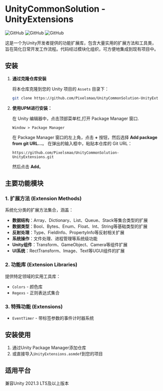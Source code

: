# UnityCommonSolution -  UnityExtensions

![GitHub](https://img.shields.io/badge/Unity-2021.3%2B-blue)
![GitHub](https://img.shields.io/badge/license-MIT-green)
![GitHub](https://img.shields.io/badge/Platform-Windows-red)

这是一个为Unity开发者提供的功能扩展库，包含大量实用的扩展方法和工具类，旨在简化日常开发工作流程。代码经过模块化组织，可方便地集成到现有项目中。

## 安装

1. **通过克隆仓库安装**

   将本仓库克隆到您的 Unity 项目的 `Assets` 目录下：

   ```bash
   git clone https://github.com/Pixelsmao/UnityCommonSolution-UnityExtensions.git
   ```

2. **使用UPM进行安装：**

   在 Unity 编辑器中，点击顶部菜单栏,打开 Package Manager 窗口.

   ```
   Window > Package Manager
   ```

   在 Package Manager 窗口的左上角，点击 **+** 按钮，然后选择 **Add package from git URL...**。
   在弹出的输入框中，粘贴本仓库的 Git URL：

   ```
   https://github.com/Pixelsmao/UnityCommonSolution-UnityExtensions.git
   ```

   然后点击 **Add**。

## 主要功能模块

### 1. 扩展方法 (Extension Methods)
系统化分类的扩展方法集合，涵盖：
- **数据结构**：Array、Dictionary、List、Queue、Stack等集合类型的扩展
- **数据类型**：Bool、Bytes、Enum、Float、Int、String等基础类型的扩展
- **反射处理**：Type、FieldInfo、PropertyInfo等反射相关扩展
- **系统操作**：文件处理、进程管理等系统级功能
- **Unity组件**：Transform、GameObject、Camera等组件扩展
- **UI系统**：RectTransform、Image、Text等UGUI组件的扩展

### 2. 功能库 (Extension Libraries)
提供特定领域的实用工具库：
- `Colors` - 颜色库
- `Regexs` - 正则表达式集合

### 3. 特殊功能 (Extensions)
- `EventTimer` - 带标签参数的事件计时器系统

## 安装使用
1. 通过Unity Package Manager添加仓库
2. 或直接导入`UnityExtensions.asmdef`到您的项目

## 适用平台
兼容Unity 2021.3 LTS及以上版本